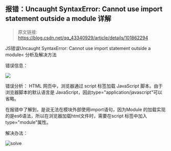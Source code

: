 ## 报错：Uncaught SyntaxError: Cannot use import statement outside a module 详解

> 原文链接:  https://blog.csdn.net/qq_43340929/article/details/101862294 

JS错误Uncaught SyntaxError: Cannot use import statement outside a module< 分析及解决方法

错误信息：

![]( https://img-blog.csdnimg.cn/20191001195028823.png?x-oss-process=image/watermark,type_ZmFuZ3poZW5naGVpdGk,shadow_10,text_aHR0cHM6Ly9ibG9nLmNzZG4ubmV0L3FxXzQzMzQwOTI5,size_16,color_FFFFFF,t_70 )

错误分析：
HTML 网页中，浏览器通过 script 标签加载 JavaScript 脚本。由于浏览器脚本的默认语言是 JavaScript，因此type="application/javascript"可以省略。

在报错中了解到，是说无法在模块外部使用import语句，因为Module 的加载实现的是es6语法，所以在浏览器加载html文件时，需要在script 标签中加入type="module"属性。

解决办法：

![solve]( https://img-blog.csdnimg.cn/20191001200159251.png?x-oss-process=image/watermark,type_ZmFuZ3poZW5naGVpdGk,shadow_10,text_aHR0cHM6Ly9ibG9nLmNzZG4ubmV0L3FxXzQzMzQwOTI5,size_16,color_FFFFFF,t_70 )



